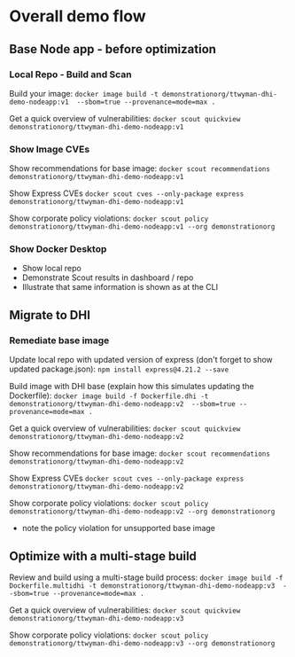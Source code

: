 # Overall demo flow

## Base Node app - before optimization

### Local Repo - Build and Scan

Build your image:
```docker image build -t demonstrationorg/ttwyman-dhi-demo-nodeapp:v1  --sbom=true --provenance=mode=max .```

Get a quick overview of vulnerabilities:
```docker scout quickview demonstrationorg/ttwyman-dhi-demo-nodeapp:v1```

### Show Image CVEs

Show recommendations for base image:
```docker scout recommendations demonstrationorg/ttwyman-dhi-demo-nodeapp:v1```

Show Express CVEs
```docker scout cves --only-package express demonstrationorg/ttwyman-dhi-demo-nodeapp:v1```

Show corporate policy violations:
```docker scout policy demonstrationorg/ttwyman-dhi-demo-nodeapp:v1 --org demonstrationorg```

### Show Docker Desktop

- Show local repo
- Demonstrate Scout results in dashboard / repo
- Illustrate that same information is shown as at the CLI

## Migrate to DHI

### Remediate base image

Update local repo with updated version of express (don't forget to show updated package.json):
```npm install express@4.21.2 --save```

Build image with DHI base (explain how this simulates updating the Dockerfile):
```docker image build -f Dockerfile.dhi -t demonstrationorg/ttwyman-dhi-demo-nodeapp:v2  --sbom=true --provenance=mode=max .```

Get a quick overview of vulnerabilities:
```docker scout quickview demonstrationorg/ttwyman-dhi-demo-nodeapp:v2```

Show recommendations for base image:
```docker scout recommendations demonstrationorg/ttwyman-dhi-demo-nodeapp:v2```

Show Express CVEs
```docker scout cves --only-package express demonstrationorg/ttwyman-dhi-demo-nodeapp:v2```

Show corporate policy violations:
```docker scout policy demonstrationorg/ttwyman-dhi-demo-nodeapp:v2 --org demonstrationorg```

- note the policy violation for unsupported base image

## Optimize with a multi-stage build

Review and build using a multi-stage build process:
```docker image build -f Dockerfile.multidhi -t demonstrationorg/ttwyman-dhi-demo-nodeapp:v3  --sbom=true --provenance=mode=max .```

Get a quick overview of vulnerabilities:
```docker scout quickview demonstrationorg/ttwyman-dhi-demo-nodeapp:v3```

Show corporate policy violations:
```docker scout policy demonstrationorg/ttwyman-dhi-demo-nodeapp:v3 --org demonstrationorg```
